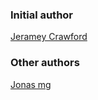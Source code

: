 ### Initial author

[Jeramey Crawford](https://github.com/jeramey)

### Other authors

[Jonas mg](https://github.com/p3ls)
